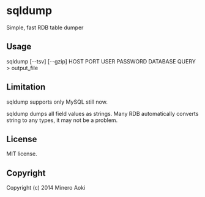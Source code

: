 sqldump
=======

Simple, fast RDB table dumper


Usage
-----

sqldump [--tsv] [--gzip] HOST PORT USER PASSWORD DATABASE QUERY > output_file


Limitation
----------

sqldump supports only MySQL still now.

sqldump dumps all field values as strings.
Many RDB automatically converts string to any types, it may not be a problem.


License
-------

MIT license.


Copyright
---------

Copyright (c) 2014 Minero Aoki
